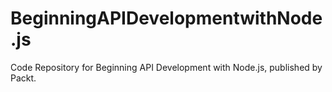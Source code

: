 # BeginningAPIDevelopmentwithNode.js
Code Repository for Beginning API Development  with Node.js, published by Packt.
